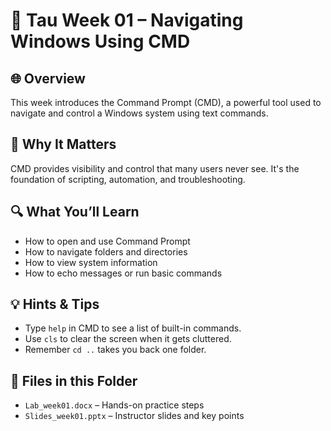 # 🧪 Tau Week 01 – Navigating Windows Using CMD

## 🌐 Overview
This week introduces the Command Prompt (CMD), a powerful tool used to navigate and control a Windows system using text commands.

## 🧠 Why It Matters
CMD provides visibility and control that many users never see. It's the foundation of scripting, automation, and troubleshooting.

## 🔍 What You’ll Learn
- How to open and use Command Prompt
- How to navigate folders and directories
- How to view system information
- How to echo messages or run basic commands

## 💡 Hints & Tips
- Type `help` in CMD to see a list of built-in commands.
- Use `cls` to clear the screen when it gets cluttered.
- Remember `cd ..` takes you back one folder.

## 📎 Files in this Folder
- `Lab_week01.docx` – Hands-on practice steps
- `Slides_week01.pptx` – Instructor slides and key points

